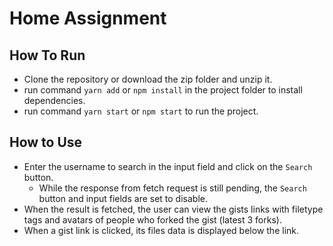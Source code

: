 # Home Assignment

## How To Run
- Clone the repository or download the zip folder and unzip it.
- run command `yarn add` or `npm install` in the project folder to install dependencies.
- run command `yarn start` or `npm start` to run the project.

## How to Use
- Enter the username to search in the input field and click on the `Search` button.
   - While the response from fetch request is still pending, the `Search` button and input fields are set to disable.
- When the result is fetched, the user can view the gists links with filetype tags and avatars of people who forked the gist (latest 3 forks).
- When a gist link is clicked, its files data is displayed below the link.
